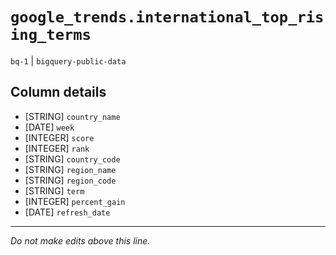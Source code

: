 # `google_trends.international_top_rising_terms`
`bq-1` | `bigquery-public-data`

## Column details
* [STRING]    `country_name`
* [DATE]      `week`
* [INTEGER]   `score`
* [INTEGER]   `rank`
* [STRING]    `country_code`
* [STRING]    `region_name`
* [STRING]    `region_code`
* [STRING]    `term`
* [INTEGER]   `percent_gain`
* [DATE]      `refresh_date`

-------------------------------------------------------------------------------
*Do not make edits above this line.*
